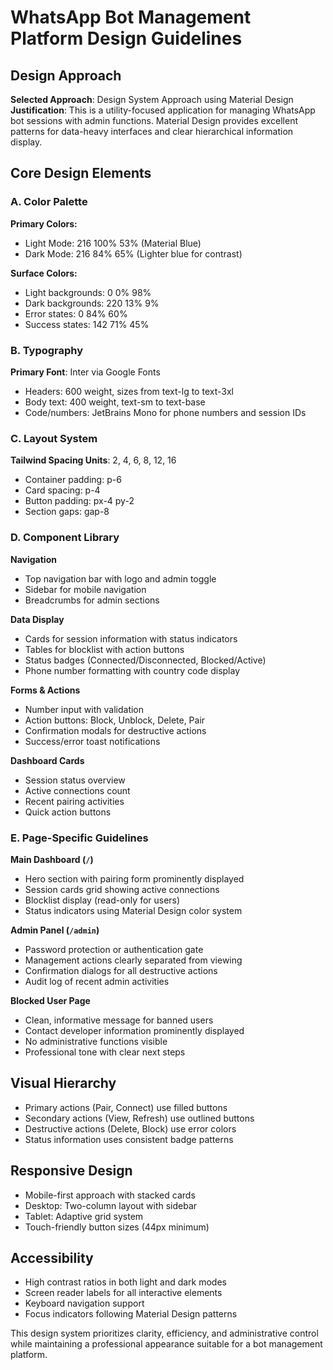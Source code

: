 # WhatsApp Bot Management Platform Design Guidelines

## Design Approach
**Selected Approach**: Design System Approach using Material Design
**Justification**: This is a utility-focused application for managing WhatsApp bot sessions with admin functions. Material Design provides excellent patterns for data-heavy interfaces and clear hierarchical information display.

## Core Design Elements

### A. Color Palette
**Primary Colors:**
- Light Mode: 216 100% 53% (Material Blue)
- Dark Mode: 216 84% 65% (Lighter blue for contrast)

**Surface Colors:**
- Light backgrounds: 0 0% 98%
- Dark backgrounds: 220 13% 9%
- Error states: 0 84% 60%
- Success states: 142 71% 45%

### B. Typography
**Primary Font**: Inter via Google Fonts
- Headers: 600 weight, sizes from text-lg to text-3xl
- Body text: 400 weight, text-sm to text-base
- Code/numbers: JetBrains Mono for phone numbers and session IDs

### C. Layout System
**Tailwind Spacing Units**: 2, 4, 6, 8, 12, 16
- Container padding: p-6
- Card spacing: p-4
- Button padding: px-4 py-2
- Section gaps: gap-8

### D. Component Library

**Navigation**
- Top navigation bar with logo and admin toggle
- Sidebar for mobile navigation
- Breadcrumbs for admin sections

**Data Display**
- Cards for session information with status indicators
- Tables for blocklist with action buttons
- Status badges (Connected/Disconnected, Blocked/Active)
- Phone number formatting with country code display

**Forms & Actions**
- Number input with validation
- Action buttons: Block, Unblock, Delete, Pair
- Confirmation modals for destructive actions
- Success/error toast notifications

**Dashboard Cards**
- Session status overview
- Active connections count
- Recent pairing activities
- Quick action buttons

### E. Page-Specific Guidelines

**Main Dashboard (`/`)**
- Hero section with pairing form prominently displayed
- Session cards grid showing active connections
- Blocklist display (read-only for users)
- Status indicators using Material Design color system

**Admin Panel (`/admin`)**
- Password protection or authentication gate
- Management actions clearly separated from viewing
- Confirmation dialogs for all destructive actions
- Audit log of recent admin activities

**Blocked User Page**
- Clean, informative message for banned users
- Contact developer information prominently displayed
- No administrative functions visible
- Professional tone with clear next steps

## Visual Hierarchy
- Primary actions (Pair, Connect) use filled buttons
- Secondary actions (View, Refresh) use outlined buttons
- Destructive actions (Delete, Block) use error colors
- Status information uses consistent badge patterns

## Responsive Design
- Mobile-first approach with stacked cards
- Desktop: Two-column layout with sidebar
- Tablet: Adaptive grid system
- Touch-friendly button sizes (44px minimum)

## Accessibility
- High contrast ratios in both light and dark modes
- Screen reader labels for all interactive elements
- Keyboard navigation support
- Focus indicators following Material Design patterns

This design system prioritizes clarity, efficiency, and administrative control while maintaining a professional appearance suitable for a bot management platform.